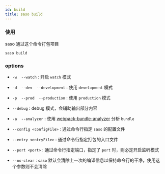 ```yaml
---
id: build
title: saso build
---
```


### 使用

saso 通过这个命令打包项目

```bash
saso build
```

### options

+ `-w  --watch` : 开启 `watch` 模式

+ `-d  --dev  --development` : 使用 `development` 模式

+ `-p  --prod  --production` : 使用 `production` 模式

+ `--debug` : debug 模式，会辅助输出部分内容

+ `-a  --analyzer` : 使用 [webpack-bundle-analyzer](https://github.com/webpack-contrib/webpack-bundle-analyzer) 分析 `bundle`

+ `--config <configFile>` : 通过命令行指定 `saso` 的配置文件

+ `--entry <entryFile>` : 通过命令行指定打包的入口文件

+ `--port <port>` : 通过命令行指定端口，指定了 `port` 时，则必定开启监听模式

+ `--no-clear` : `saso` 默认会清除上一次的编译信息以保持命令行的干净，使用这个参数则不会清除
